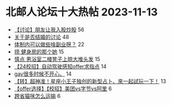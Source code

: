# 北邮人论坛十大热帖 2023-11-13

- [【讨论】朋友让我入股炒股](https://bbs.byr.cn/article/Financial/83450) 56
- [关于是否结婚的讨论](https://bbs.byr.cn/article/Talking/6405304) 48
- [体制内可以做些啥副业呀？](https://bbs.byr.cn/article/CivilServant/50398) 22
- [捞 健身房的那个她](https://bbs.byr.cn/article/Friends/2047521) 15
- [慎点 男浴室二楼凳子上晾大堆头发](https://bbs.byr.cn/article/Picture/3353528) 15
- [【24校招】自动驾驶感知offer求指点](https://bbs.byr.cn/article/WorkLife/1206649) 14
- [gay很多时候不开心。](https://bbs.byr.cn/article/Feeling/3204010) 14
- [【转】超神准！星座小王子独创的新型占卜、來一起試玩一下！](https://bbs.byr.cn/article/Constellations/326533) 13
- [【offer选择】【校招】美团vs字节vs阿里](https://bbs.byr.cn/article/Job/2199458) 6
- [跨省猫咪怎么运输](https://bbs.byr.cn/article/Pet/157281) 6


